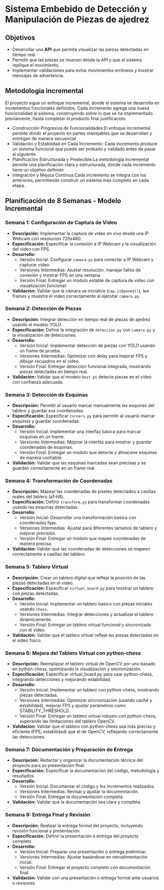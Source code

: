 # Sistema Embebido de Detección y Manipulación de Piezas de ajedrez

## Objetivos    
- Desarrollar una **API** que permita visualizar las piezas detectadas en tiempo real.  
- Permitir que las piezas se muevan desde la API y que el sistema replique el movimiento.  
- Implementar validaciones para evitar movimientos erróneos y mostrar mensajes de advertencia.
## Metodologia incremental
El proyecto sigue un enfoque incremental, donde el sistema se desarrolla en incrementos funcionales definidos. 
Cada incremento agrega una nueva funcionalidad al sistema, construyendo sobre lo que se ha implementado previamente, hasta completar el producto final
justificacion:
- Construcción Progresiva de Funcionalidades:El enfoque incremental permite dividir el proyecto en partes manejables que se desarrollan y entregan de manera secuencial
- Validación y Estabilidad en Cada Incremento: Cada incremento produce un sistema funcional que puede ser probado y validado antes de pasar al siguiente.
- Planificación Estructurada y Predecible:La metodología incremental permite una planificación clara y estructurada, donde cada incremento tiene un objetivo definido
- Integración y Mejora Continua:Cada incremento se integra con los anteriores, permitiendo construir un sistema más completo en cada etapa.

## Planificación de 8 Semanas - Modelo Incremental

### Semana 1: Configuración de Captura de Video

- **Descripción:** Implementar la captura de video en vivo desde una IP Webcam con resolución 720x480.
- **Especificación:** Especificar la conexión a IP Webcam y la visualización del video con FPS.
- **Desarrollo:**
  - Versión Inicial: Configurar `camara.py` para conectar a IP Webcam y capturar video.
  - Versiones Intermedias: Ajustar resolución, manejar fallos de conexión y mostrar FPS en una ventana.
  - Versión Final: Entregar un módulo estable de captura de video con visualización funcional.
- **Validación:** Validar que la cámara se inicialice (`cap.isOpened()`), lea frames y muestre el video correctamente al ejecutar `camara.py`.

### Semana 2: Detección de Piezas

- **Descripción:** Integrar detección en tiempo real de piezas de ajedrez usando el modelo YOLO.
- **Especificación:** Definir la integración de `deteccion.py` con `camara.py` y la visualización de detecciones.
- **Desarrollo:**
  - Versión Inicial: Implementar detección de piezas con YOLO usando un frame de prueba.
  - Versiones Intermedias: Optimizar con delay para mejorar FPS y dibujar recuadros en el video.
  - Versión Final: Entregar detección funcional integrada, mostrando piezas detectadas en tiempo real.
- **Validación:** Validar que el modelo `best.pt` detecte piezas en el video con confianza adecuada.

### Semana 3: Detección de Esquinas

- **Descripción:** Permitir al usuario marcar manualmente las esquinas del tablero y guardar sus coordenadas.
- **Especificación:** Especificar `corners.py` para permitir al usuario marcar esquinas y guardar coordenadas.
- **Desarrollo:**
  - Versión Inicial: Implementar una interfaz básica para marcar esquinas en un frame.
  - Versiones Intermedias: Mejorar la interfaz para mostrar y guardar coordenadas de esquinas.
  - Versión Final: Entregar un módulo que detecte y almacene esquinas de manera confiable.
- **Validación:** Validar que las esquinas marcadas sean precisas y se guarden correctamente en un frame real.

### Semana 4: Transformación de Coordenadas

- **Descripción:** Mapear las coordenadas de píxeles detectados a casillas reales del tablero (a1–h8).
- **Especificación:** Definir `transform.py` para transformar coordenadas usando las esquinas detectadas.
- **Desarrollo:**
  - Versión Inicial: Desarrollar una transformación básica con coordenadas fijas.
  - Versiones Intermedias: Ajustar para diferentes tamaños de tablero y mejorar precisión.
  - Versión Final: Entregar un módulo que mapee coordenadas de manera precisa.
- **Validación:** Validar que las coordenadas de detecciones se mapeen correctamente a casillas del tablero.

### Semana 5: Tablero Virtual

- **Descripción:** Crear un tablero digital que refleje la posición de las piezas detectadas en el video.
- **Especificación:** Especificar `virtual_board.py` para mostrar un tablero con piezas detectadas.
- **Desarrollo:**
  - Versión Inicial: Implementar un tablero básico con piezas iniciales usando `chess`.
  - Versiones Intermedias: Integrar detecciones y actualizar el tablero dinámicamente.
  - Versión Final: Entregar un tablero virtual funcional y sincronizado con el video.
- **Validación:** Validar que el tablero virtual refleje las piezas detectadas en el video físico.

### Semana 6: Mejora del Tablero Virtual con python-chess 
- **Descripción:** Reemplazar el tablero virtual de OpenCV por uno basado en python-chess, optimizando la visualización y sincronización.
- **Especificación:** Especificar virtual_board.py para usar python-chess, integrando detecciones y mejorando estabilidad.
- **Desarrollo:**
  - Versión Inicial: Implementar un tablero con python-chess, mostrando piezas detectadas.
  - Versiones Intermedias: Optimizar sincronización (usando caché y estabilidad), mejorar FPS y ajustar parámetros como STABILITY_THRESHOLD.
  - Versión Final: Entregar un tablero virtual robusto con python-chess, superando las limitaciones del tablero OpenCV.
- **Validación:** Validar que el tablero con python-chess sea más preciso y eficiente (FPS, estabilidad) que el de OpenCV, reflejando correctamente las detecciones.

### Semana 7: Documentación y Preparación de Entrega

- **Descripción:** Redactar y organizar la documentación técnica del proyecto para su presentación final.
- **Especificación:** Especificar la documentación del código, metodología y resultados.
- **Desarrollo:**
  - Versión Inicial: Documentar el código y los incrementos realizados.
  - Versiones Intermedias: Revisar y ajustar la documentación.
  - Versión Final: Entregar la documentación completa.
- **Validación:** Validar que la documentación sea clara y completa.

### Semana 8: Entrega Final y Revisión

- **Descripción:** Realizar la entrega formal del proyecto, incluyendo revisión funcional y presentación.
- **Especificación:** Definir la presentación o entrega del proyecto completo.
- **Desarrollo:**
  - Versión Inicial: Preparar una presentación o entrega preliminar.
  - Versiones Intermedias: Ajustar basándose en retroalimentación inicial.
  - Versión Final: Entregar el proyecto completo con documentación final.
- **Validación:** Validar con una presentación o entrega formal ante usuarios o revisores.



